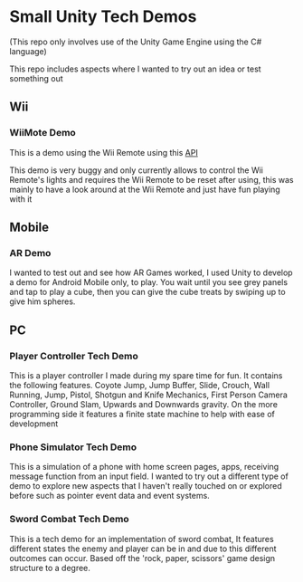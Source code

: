 # Small Unity Tech Demos

(This repo only involves use of the Unity Game Engine using the C# language)

This repo includes aspects where I wanted to try out an idea or test something out

## Wii

### WiiMote Demo

This is a demo using the Wii Remote using this <a href="https://github.com/Flafla2/Unity-Wiimote/releases/tag/v1.1">API</a>

This demo is very buggy and only currently allows to control the Wii Remote's lights and requires the Wii Remote to be reset after using, this was mainly to have a look around at the Wii Remote and just have fun playing with it

## Mobile

### AR Demo

I wanted to test out and see how AR Games worked, I used Unity to develop a demo for Android Mobile only, to play. You wait until you see grey panels and tap to play a cube, then you can give the cube treats by swiping up to give him spheres.

## PC

### Player Controller Tech Demo

This is a player controller I made during my spare time for fun. It contains the following features. Coyote Jump, Jump Buffer, Slide, Crouch, Wall Running, Jump, Pistol, Shotgun and Knife Mechanics, First Person Camera Controller, Ground Slam, Upwards and Downwards gravity. On the more programming side it features a finite state machine to help with ease of development

### Phone Simulator Tech Demo

This is a simulation of a phone with home screen pages, apps, receiving message function from an input field. I wanted to try out a different type of demo to explore new aspects that I haven't really touched on or explored before such as pointer event data and event systems.

### Sword Combat Tech Demo

This is a tech demo for an implementation of sword combat, It features different states the enemy and player can be in and due to this different outcomes can occur. Based off the 'rock, paper, scissors' game design structure to a degree.
